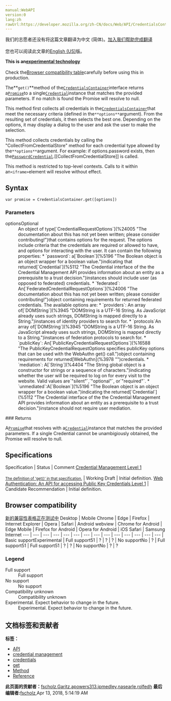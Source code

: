 ```yaml
---
manual:WebAPI
version:0
lang:zh
rawUrl:https://developer.mozilla.org/zh-CN/docs/Web/API/CredentialsContainer/get
---
```




<bdi>我们的志愿者还没有将这篇文章翻译为<bdi>中文 (简体)</bdi>。[加入我们帮助完成翻译](%24003 "")<br></br>您也可以阅读此文章的[English (US)](%3979 "")版。</bdi>






**This is an[experimental technology](%3404 "")**<br></br>Check the[Browser compatibility table](%24004 "")carefully before using this in production.




The**`get()`**method of the[`CredentialsContainer`](%23994 "The CredentialsContainer interface of the the Credential Management API exposes methods to request credentials and notify the user agent when events such as successful sign in or sign out happen. This interface is accessible from Navigator.credentials.")interface returns a[`Promise`](%4237 "The Promise object represents the eventual completion (or failure) of an asynchronous operation, and its resulting value.")to a single[`Credential`](%5112 "The Credential interface of the the Credential Management API provides information about an entity as a prerequisite to a trust decision.")instance that matches the provided parameters. If no match is found the Promise will resolve to null.



This method first collects all credentials in the[`CredentialsContainer`](%23994 "The CredentialsContainer interface of the the Credential Management API exposes methods to request credentials and notify the user agent when events such as successful sign in or sign out happen. This interface is accessible from Navigator.credentials.")that meet the necessary criteria (defined in the`**options**`argument). From the resulting set of credentials, it then selects the best one. Depending on the options, it may display a dialog to the user and ask the user to make the selection.



This method collects credentials by calling the &quot;CollectFromCredentialStore&quot; method for each credential type allowed by the`**options**`argument. For example: if options.password exists, then the[`PasswordCredential`](%5117 "The interface of the Credential Management API provides information about a username/password pair. In supporting browsers an instance of this class may be passed in the credential member of the init object for global fetch.").[[CollectFromCredentialStore]] is called.



This method is restricted to top-level contexts. Calls to it within an`<iframe>`element will resolve without effect.



## Syntax<a name="Syntax"></a>

```
var promise = CredentialsContainer.get([options])
```

### Parameters<a name="Parameters"></a>
<dl><dt id=''>optionsOptional</dt><dd>An object of type[`CredentialRequestOptions`](%24005 "The documentation about this has not yet been written; please consider contributing!")that contains options for the request. The options include criteria that the credentials are required or allowed to have, and options for interacting with the user. It can contain the following properties:
* `password`: a[`Boolean`](%5196 "The Boolean object is an object wrapper for a boolean value.")indicating that returned[`Credential`](%5112 "The Credential interface of the the Credential Management API provides information about an entity as a prerequisite to a trust decision.")instances should include user (as opposed to federated) credentials.
* `federated`: An[`FederatedCredentialRequestOptions`](%24006 "The documentation about this has not yet been written; please consider contributing!")object containing requirements for returned federated credentials. The available options are:
	* `providers`: An array of[`DOMString`](%3945 "DOMString is a UTF-16 String. As JavaScript already uses such strings, DOMString is mapped directly to a String.")instances of identity providers to search for.
	* `protocols`An array of[`DOMString`](%3945 "DOMString is a UTF-16 String. As JavaScript already uses such strings, DOMString is mapped directly to a String.")instances of federation protocols to search for.
* `publicKey`: An[`PublicKeyCredentialRequestOptions`](%16588 "The PublicKeyCredentialRequestOptions specifies publicKey options that can be used with the WebAuthn get() call.")object containing requirements for returned[WebAuthn](%3978 "")credentials.
* `mediation`: A[`String`](%4404 "The String global object is a constructor for strings or a sequence of characters.")indicating whether the user will be required to log on for every visit to the website. Valid values are`"silent"`,`"optional"`, or`"required"`.
* `unmediated`:<i></i>A[`Boolean`](%5196 "The Boolean object is an object wrapper for a boolean value.")indicating the returned[`Credential`](%5112 "The Credential interface of the the Credential Management API provides information about an entity as a prerequisite to a trust decision.")instance should not require user mediation.
</dd></dl>
### Returns<a name="Returns"></a>


A[`Promise`](%4237 "The Promise object represents the eventual completion (or failure) of an asynchronous operation, and its resulting value.")that resolves with a[`Credential`](%5112 "The Credential interface of the the Credential Management API provides information about an entity as a prerequisite to a trust decision.")instance that matches the provided parameters. If a single Credential cannot be unambigiously obtained, the Promise will resolve to null.


## Specifications<a name="Specifications"></a>
Specification | Status | Comment 
[Credential Management Level 1<br></br><small>The definition of &#39;get()&#39; in that specification.</small>](%23999 "") | Working Draft | Initial definition. 
[Web Authentication: An API for accessing Public Key Credentials Level 1](%3986 "The 'Web Authentication: An API for accessing Public Key Credentials Level 1' specification") | Candidate Recommendation | Initial definition. 


## Browser compatibility<a name="Browser_compatibility"></a>
[新的兼容性表格正在测试中<i></i>](%3360 "")
<abbr>Desktop<i></i></abbr> | <abbr>Mobile<i></i></abbr> 
<abbr>Chrome<i></i></abbr> | <abbr>Edge<i></i></abbr> | <abbr>Firefox<i></i></abbr> | <abbr>Internet Explorer<i></i></abbr> | <abbr>Opera<i></i></abbr> | <abbr>Safari<i></i></abbr> | <abbr>Android webview<i></i></abbr> | <abbr>Chrome for Android<i></i></abbr> | <abbr>Edge Mobile<i></i></abbr> | <abbr>Firefox for Android<i></i></abbr> | <abbr>Opera for Android<i></i></abbr> | <abbr>iOS Safari<i></i></abbr> | <abbr>Samsung Internet<i></i></abbr> 
 ---  |  ---  |  ---  |  ---  |  ---  |  ---  |  ---  |  ---  |  ---  |  ---  |  ---  |  ---  |  ---  |  ---  | 
Basic support<abbr>Experimental<i></i></abbr> | <abbr>Full support</abbr>51 | <abbr>?</abbr> | <abbr>?</abbr> | <abbr>?</abbr> | <abbr>No support</abbr>No | <abbr>?</abbr> | <abbr>Full support</abbr>51 | <abbr>Full support</abbr>51 | <abbr>?</abbr> | <abbr>?</abbr> | <abbr>No support</abbr>No | <abbr>?</abbr> | <abbr>?</abbr> 


### Legend<a name="Legend"></a>
<dl><dt id=''><abbr>Full support</abbr></dt><dd>Full support</dd><dt id=''><abbr>No support</abbr></dt><dd>No support</dd><dt id=''><abbr>Compatibility unknown</abbr></dt><dd>Compatibility unknown</dd><dt id=''><abbr>Experimental. Expect behavior to change in the future.<i></i></abbr></dt><dd>Experimental. Expect behavior to change in the future.</dd></dl>




## 文档标签和贡献者
**标签：**
* [API](%50 "")
* [credential management](%5124 "")
* [credentials](%5125 "")
* [get](%23783 "")
* [Method](%14476 "")
* [Reference](%3381 "")

**此页面的贡献者：**[fscholz](%60 ""),[Garitz](%5126 ""),[apowers313](%3991 ""),[jpmedley](%3413 ""),[nasearle](%23529 ""),[rolfedh](%3542 "")
**最后编辑者:**[fscholz](%60 ""),<time>Apr 13, 2018, 5:14:19 AM</time>


